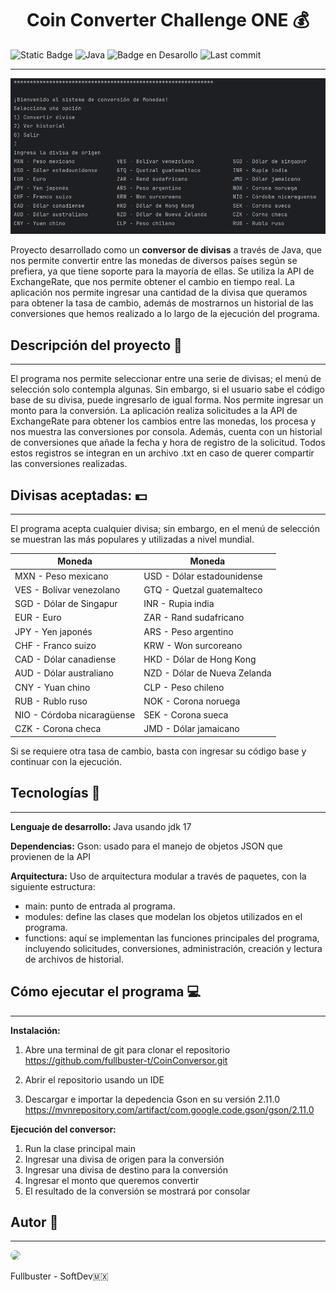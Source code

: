 <h1 align="center"> Coin Converter Challenge ONE 💰</h1>

![Static Badge](https://img.shields.io/badge/version%201.0.0-black) ![Java](https://img.shields.io/badge/Java-11%2B-blue.svg) ![Badge en Desarollo](https://img.shields.io/badge/STATUS-EN%20DESAROLLO-darkgreen) ![Last commit](https://img.shields.io/github/last-commit/fullbuster-t/CoinConversor)

---

![alt text](image.png)

Proyecto desarrollado como un **conversor de divisas** a través de Java, que nos permite convertir entre las monedas de diversos países según se prefiera, ya que tiene soporte para la mayoría de ellas. Se utiliza la API de ExchangeRate, que nos permite obtener el cambio en tiempo real. La aplicación nos permite ingresar una cantidad de la divisa que queramos para obtener la tasa de cambio, además de mostrarnos un historial de las conversiones que hemos realizado a lo largo de la ejecución del programa.

<h2> Descripción del proyecto 📃</h2> 

---
El programa nos permite seleccionar entre una serie de divisas; el menú de selección solo contempla algunas. Sin embargo, si el usuario sabe el código base de su divisa, puede ingresarlo de igual forma. Nos permite ingresar un monto para la conversión. La aplicación realiza solicitudes a la API de ExchangeRate para obtener los cambios entre las monedas, los procesa y nos muestra las conversiones por consola. Además, cuenta con un historial de conversiones que añade la fecha y hora de registro de la solicitud. Todos estos registros se integran en un archivo .txt en caso de querer compartir las conversiones realizadas.

<h2> Divisas aceptadas: 💵</h2>

---
El programa acepta cualquier divisa; sin embargo, en el menú de selección se muestran las más populares y utilizadas a nivel mundial.

| **Moneda**                 | **Moneda**                  |
| -------------------------- | --------------------------- |
| MXN - Peso mexicano         | USD - Dólar estadounidense  |
| VES - Bolívar venezolano    | GTQ - Quetzal guatemalteco  |
| SGD - Dólar de Singapur     | INR - Rupia india           |
| EUR - Euro                  | ZAR - Rand sudafricano      |
| JPY - Yen japonés           | ARS - Peso argentino        |
| CHF - Franco suizo          | KRW - Won surcoreano        |
| CAD - Dólar canadiense      | HKD - Dólar de Hong Kong    |
| AUD - Dólar australiano     | NZD - Dólar de Nueva Zelanda|
| CNY - Yuan chino            | CLP - Peso chileno          |
| RUB - Rublo ruso            | NOK - Corona noruega        |
| NIO - Córdoba nicaragüense  | SEK - Corona sueca          |
| CZK - Corona checa          | JMD - Dólar jamaicano       |

Si se requiere otra tasa de cambio, basta con ingresar su código base y continuar con la ejecución.

<h2> Tecnologías 📂</h2>

---
**Lenguaje de desarrollo:**
Java usando jdk 17

**Dependencias:**
Gson: usado para el manejo de objetos JSON que provienen de la API

**Arquitectura:**
Uso de arquitectura modular a través de paquetes, con la siguiente estructura:
- main: punto de entrada al programa.
- modules: define las clases que modelan los objetos utilizados en el programa.
- functions: aquí se implementan las funciones principales del programa, incluyendo solicitudes, conversiones, administración, creación y lectura de archivos de historial.

<h2> Cómo ejecutar el programa 💻</h2>

---
**Instalación:**
1. Abre una terminal de git para clonar el repositorio
https://github.com/fullbuster-t/CoinConversor.git

2. Abrir el repositorio usando un IDE
3. Descargar e importar la depedencia Gson en su versión 2.11.0
https://mvnrepository.com/artifact/com.google.code.gson/gson/2.11.0

**Ejecución del conversor:**
1. Run la clase principal main
2. Ingresar una divisa de origen para la conversión
3. Ingresar una divisa de destino para la conversión
4. Ingresar el monto que queremos convertir
5. El resultado de la conversión se mostrará por consolar

<h2> Autor 🙋</h2>

---
<img src="https://avatars.githubusercontent.com/fullbuster-t?v=4" width="115" style="border-radius: 50%;">

Fullbuster - SoftDev🇲🇽

